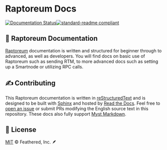 # Raptoreum Docs

[![Documentation Status](https://readthedocs.org/projects/lorne-rtm-docs/badge/?version=latest)](https://lorne-rtm-docs.readthedocs.io/en/latest/?badge=latest)[![standard-readme compliant](https://img.shields.io/badge/readme%20style-standard-brightgreen)](https://github.com/RichardLitt/standard-readme)

## 🦅 Raptoreum Documentation

[Raptoreum](https://raptoreum.com) documentation is written and structured for beginner through to advanced, as well as developers. You will find docs on basic use of Raptoreum such as sending RTM, to more advanced docs such as setting up a Smartnode or utilizing RPC calls.

## ✍️ Contributing

This Raptoreum documentation is written in [reStructuredText](https://docutils.sourceforge.io/rst.html) and is designed to be built with [Sphinx](https://www.sphinx-doc.org/) and hosted by [Read the Docs](https://readthedocs.org/). Feel free to [open an issue](https://github.com/lorne-rtm/rtm-docs/) or submit PRs modifying the English source text in this repository. These docs also fully support [Myst Markdown](https://mystmd.org/).

## 📜 License

[MIT](/LICENSE) © Feathered, Inc. 🪶
